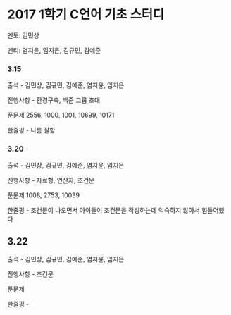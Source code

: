 # **2017 1학기 C언어 기초 스터디**
멘토: 김민상

멘티: 염지윤, 임지은, 김규민, 김예준

### 3.15
출석 - 김민상, 김규민, 김예준, 염지윤, 임지은

진행사항 - 환경구축, 백준 그룹 초대

푼문제 2556, 1000, 1001, 10699, 10171

한줄평 - 나름 잘함

### 3.20
출석 - 김민상, 김규민, 김예준, 염지윤, 임지은

진행사항 - 자료형, 연산자, 조건문

푼문제 1008, 2753, 10039

한줄평 - 조건문이 나오면서 아이들이 조건문을 작성하는데 익숙하지 않아서 힘들어했다

## 3.22
출석 - 김민상, 김규민, 김예준, 염지윤, 임지은

진행사항 - 조건문

푼문제

한줄평 -

